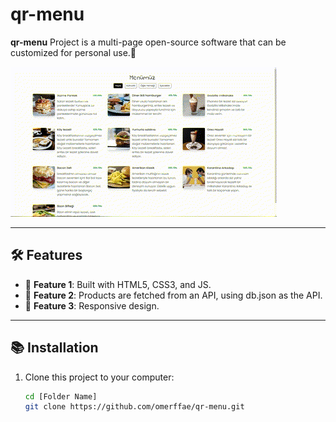 # qr-menu

**qr-menu** Project is a multi-page open-source software that can be customized for personal use.🚀  

![Project Image](./images/qr-menu-gif.gif)  

---

## 🛠️ Features

- 🔹 **Feature 1**: Built with HTML5, CSS3, and JS.
- 🔹 **Feature 2**: Products are fetched from an API, using db.json as the API.
- 🔹 **Feature 3**: Responsive design.  

---

## 📚 Installation

1. Clone this project to your computer:  
   ```bash
   cd [Folder Name]
   git clone https://github.com/omerffae/qr-menu.git
```